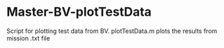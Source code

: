 # Master-BV-plotTestData
Script for plotting test data from BV.
plotTestData.m plots the results from mission .txt file

